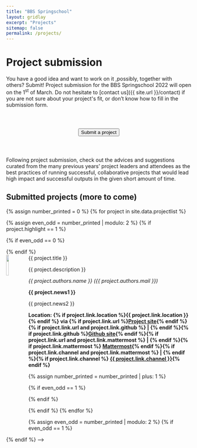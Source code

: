 ```yaml
---
title: "BBS Springschool"
layout: gridlay
excerpt: "Projects"
sitemap: false
permalink: /projects/
---
```



# Project submission

You have a good idea and want to work on it ,possibly, together with others? Submit! Project submission for the BBS Springschool 2022 will open on the 1<sup>st</sup> of March. Do not hesitate to [contact us]({{ site.url }}/contact) if you are not sure about your project's fit, or don’t know how to fill in the submission form.

<center style="padding-top: 3em; padding-bottom: 3em;"><a  href="https://forms.gle/NHVhCj1MxFMgr9xi9" target="_blank"><button class="fs-1 btn btn-secondary btn-lg " type="submit" value="Send"><div class="h1">Submit a project</div></button></a></center>


Following project submission, check out the advices and suggestions curated from the many previous years’ project leaders and attendees as the best practices of running successful, collaborative projects that would lead high impact and successful outputs in the given short amount of time.


## Submitted projects  (more to come)

{% assign number_printed = 0 %}
{% for project in site.data.projectlist %}

{% assign even_odd = number_printed | modulo: 2 %}
{% if project.highlight == 1 %}

{% if even_odd == 0 %}
<div class="row">
{% endif %}

<div class="col-sm-12 clearfix">
 <div class="well">
  <pubtit>{{ project.title }}</pubtit>
  <img src="{{ site.url }}{{ site.baseurl }}/images/project_pic/{{ project.image }}" class="img-responsive" width="12%" style="float: left" />
  <p>{{ project.description }}</p>
  <p><em>{{ project.authors.name }} ({{ project.authors.mail }})</em></p>
  <p class="text-danger"><strong> {{ project.news1 }}</strong></p>
  <p> {{ project.news2 }}</p>
  <p>
  <!-- <center> -->
  <strong> Location: {% if project.link.location %}{{ project.link.location }}{% endif %}  via {% if project.link.url %}<a href="{{ project.link.url }}">Project site</a>{% endif %}{% if project.link.url and project.link.github %} | {% endif %}{% if project.link.github %}<a href="{{ project.link.github }}">Github site</a>{% endif %}{% if project.link.url and project.link.mattermost %} | {% endif %}{% if project.link.mattermost %} <a href="{{ project.link.mattermost }}">Mattermost</a>{% endif %}{% if project.link.channel and project.link.mattermost %} | {% endif %}{% if project.link.channel %} <a href="{{ project.link.channel-link }}">{{ project.link.channel }}</a>{% endif %}
  </strong>
  <!-- </center> -->
  </p>
 </div>
</div>

{% assign number_printed = number_printed | plus: 1 %}

{% if even_odd == 1 %}
</div>
{% endif %}

{% endif %}
{% endfor %}

{% assign even_odd = number_printed | modulo: 2 %}
{% if even_odd == 1 %}
</div>
{% endif %} -->
